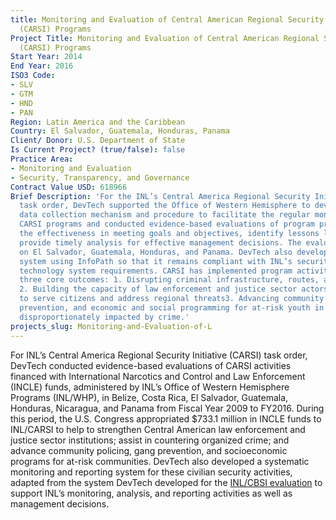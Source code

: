 ```yaml
---
title: Monitoring and Evaluation of Central American Regional Security Initiative
  (CARSI) Programs
Project Title: Monitoring and Evaluation of Central American Regional Security Initiative
  (CARSI) Programs
Start Year: 2014
End Year: 2016
ISO3 Code:
- SLV
- GTM
- HND
- PAN
Region: Latin America and the Caribbean
Country: El Salvador, Guatemala, Honduras, Panama
Client/ Donor: U.S. Department of State
Is Current Project? (true/false): false
Practice Area:
- Monitoring and Evaluation
- Security, Transparency, and Governance
Contract Value USD: 618966
Brief Description: 'For the INL’s Central America Regional Security Initiative (CARSI)
  task order, DevTech supported the Office of Western Hemisphere to develop a systematic
  data collection mechanism and procedure to facilitate the regular monitoring of
  CARSI programs and conducted evidence-based evaluations of program progress to determine
  the effectiveness in meeting goals and objectives, identify lessons learned, and
  provide timely analysis for effective management decisions. The evaluations focused
  on El Salvador, Guatemala, Honduras, and Panama. DevTech also developed the monitoring
  system using InfoPath so that it remains compliant with INL’s security and information
  technology system requirements. CARSI has implemented program activities aimed at
  three core outcomes: 1. Disrupting criminal infrastructure, routes, and networks;
  2. Building the capacity of law enforcement and justice sector actors and institutions
  to serve citizens and address regional threats3. Advancing community policing, gang
  prevention, and economic and social programming for at-risk youth in communities
  disproportionately impacted by crime.'
projects_slug: Monitoring-and-Evaluation-of-L
---
```


For INL’s Central America Regional Security Initiative (CARSI) task order, DevTech conducted evidence-based evaluations of CARSI activities financed with International Narcotics and Control and Law Enforcement (INCLE) funds, administered by INL’s Office of Western Hemisphere Programs (INL/WHP), in Belize, Costa Rica, El Salvador, Guatemala, Honduras, Nicaragua, and Panama from Fiscal Year 2009 to FY2016. During this period, the U.S. Congress appropriated $733.1 million in INCLE funds to INL/CARSI to help to strengthen Central American law enforcement and justice sector institutions; assist in countering organized crime; and advance community policing, gang prevention, and socioeconomic programs for at-risk communities. DevTech also developed a systematic monitoring and reporting system for these civilian security activities, adapted from the system DevTech developed for the [INL/CBSI evaluation](http://devtechsys.com/projects/Monitoring-and-Evaluation-of-t/) to support INL’s monitoring, analysis, and reporting activities as well as management decisions. 
